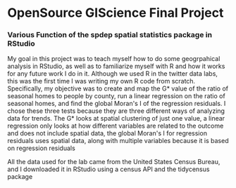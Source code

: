 # OpenSource GIScience Final Project
### Various Function of the spdep spatial statistics package in RStudio

My goal in this project was to teach myself how to do some geogrpahical analysis in RStudio, as well as to familiarize myself with R and how it works for any future work I do in it. Although we used R in the twitter data labs, this was the first time I was writing my own R code from scratch. Specifically, my objective was to create and map the G* value of the ratio of seasonal homes to people by county, run a linear regression on the ratio of seasonal homes, and find the global Moran's I of the regression residuals. I chose these three tests because they are three different ways of analyzing data for trends. The G* looks at spatial clustering of just one value, a linear regression only looks at how different variables are related to the outcome and does not include spatial data, the global Moran's I for regression residuals uses spatial data, along with multiple variables because it is based on regression residuals

All the data used for the lab came from the United States Census Bureau, and I downloaded it in RStudio using a census API and the tidycensus package 

